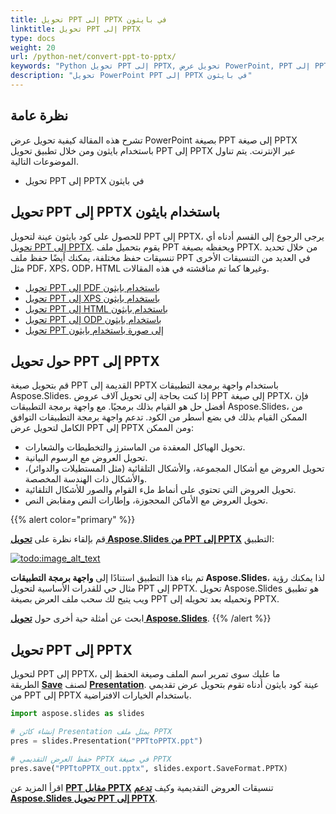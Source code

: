 ```yaml
---
title: تحويل PPT إلى PPTX في بايثون
linktitle: تحويل PPT إلى PPTX
type: docs
weight: 20
url: /python-net/convert-ppt-to-pptx/
keywords: "Python تحويل PPT إلى PPTX, تحويل عرض PowerPoint, PPT إلى PPTX, بايثون, Aspose.Slides"
description: "تحويل PowerPoint PPT إلى PPTX في بايثون"
---
```


## **نظرة عامة**

تشرح هذه المقالة كيفية تحويل عرض PowerPoint بصيغة PPT إلى صيغة PPTX باستخدام بايثون ومن خلال تطبيق تحويل PPT إلى PPTX عبر الإنترنت. يتم تناول الموضوعات التالية.

- تحويل PPT إلى PPTX في بايثون

## **تحويل PPT إلى PPTX باستخدام بايثون**

للحصول على كود بايثون عينة لتحويل PPT إلى PPTX، يرجى الرجوع إلى القسم أدناه أي [تحويل PPT إلى PPTX](#convert-ppt-to-pptx). يقوم بتحميل ملف PPT ويحفظه بصيغة PPTX. من خلال تحديد تنسيقات حفظ مختلفة، يمكنك أيضًا حفظ ملف PPT في العديد من التنسيقات الأخرى مثل PDF، XPS، ODP، HTML وغيرها كما تم مناقشته في هذه المقالات.

- [تحويل PPT إلى PDF باستخدام بايثون](https://docs.aspose.com/slides/python-net/convert-powerpoint-to-pdf/)
- [تحويل PPT إلى XPS باستخدام بايثون](https://docs.aspose.com/slides/python-net/convert-powerpoint-to-xps/)
- [تحويل PPT إلى HTML باستخدام بايثون](https://docs.aspose.com/slides/python-net/convert-powerpoint-to-html/)
- [تحويل PPT إلى ODP باستخدام بايثون](https://docs.aspose.com/slides/python-net/save-presentation/)
- [تحويل PPT إلى صورة باستخدام بايثون](https://docs.aspose.com/slides/python-net/convert-powerpoint-to-png/)

## **حول تحويل PPT إلى PPTX**
قم بتحويل صيغة PPT القديمة إلى PPTX باستخدام واجهة برمجة التطبيقات Aspose.Slides. إذا كنت بحاجة إلى تحويل آلاف عروض PPT إلى صيغة PPTX، فإن أفضل حل هو القيام بذلك برمجيًا. مع واجهة برمجة التطبيقات Aspose.Slides، من الممكن القيام بذلك في بضع أسطر من الكود. تدعم واجهة برمجة التطبيقات التوافق الكامل لتحويل عرض PPT إلى PPTX ومن الممكن:

- تحويل الهياكل المعقدة من الماسترز والتخطيطات والشعارات.
- تحويل العروض مع الرسوم البيانية.
- تحويل العروض مع أشكال المجموعة، والأشكال التلقائية (مثل المستطيلات والدوائر)، والأشكال ذات الهندسة المخصصة.
- تحويل العروض التي تحتوي على أنماط ملء القوام والصور للأشكال التلقائية.
- تحويل العروض مع الأماكن المحجوزة، وإطارات النص ومقابض النص.

{{% alert color="primary" %}} 

قم بإلقاء نظرة على [**تحويل Aspose.Slides من PPT إلى PPTX**](https://products.aspose.app/slides/conversion/ppt-to-pptx) التطبيق:

[](https://products.aspose.app/slides/conversion/ppt-to-pptx)

[![todo:image_alt_text](ppt-to-pptx.png)](https://products.aspose.app/slides/conversion/ppt-to-pptx)

تم بناء هذا التطبيق استنادًا إلى **واجهة برمجة التطبيقات Aspose.Slides**، لذا يمكنك رؤية مثال حي للقدرات الأساسية لتحويل PPT إلى PPTX. تحويل Aspose.Slides هو تطبيق ويب يتيح لك سحب ملف العرض بصيغة PPT وتحميله بعد تحويله إلى PPTX.

ابحث عن أمثلة حية أخرى حول [**تحويل Aspose.Slides**](https://products.aspose.app/slides/conversion/).
{{% /alert %}} 


## **تحويل PPT إلى PPTX**
لتحويل PPT إلى PPTX، ما عليك سوى تمرير اسم الملف وصيغة الحفظ إلى الطريقة [**Save**](https://reference.aspose.com/slides/python-net/aspose.slides/presentation/) لصنف [**Presentation**](https://reference.aspose.com/slides/python-net/aspose.slides/presentation/). عينة كود بايثون أدناه تقوم بتحويل عرض تقديمي من PPT إلى PPTX باستخدام الخيارات الافتراضية.

```py
import aspose.slides as slides

# إنشاء كائن Presentation يمثل ملف PPTX
pres = slides.Presentation("PPTtoPPTX.ppt")

# حفظ العرض التقديمي PPTX في صيغة PPTX
pres.save("PPTtoPPTX_out.pptx", slides.export.SaveFormat.PPTX)
```



اقرأ المزيد عن [**PPT مقابل PPTX**](/slides/python-net/ppt-vs-pptx/) تنسيقات العروض التقديمية وكيف [**تدعم Aspose.Slides تحويل PPT إلى PPTX**](/slides/python-net/convert-ppt-to-pptx/).